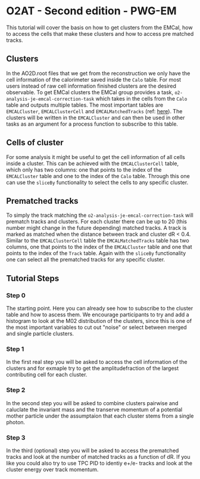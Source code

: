 # O2AT - Second edition - PWG-EM
This tutorial will cover the basis on how to get clusters from the EMCal, how to access the cells that make these clusters and how to access pre matched tracks.

## Clusters
In the AO2D.root files that we get from the reconstruction we only have the cell information of the calorimeter saved inside the `Calo` table.
For most users instead of raw cell information finished clusters are the desired observable.
To get EMCal clusters the EMCal group provides a task, `o2-analysis-je-emcal-correction-task` which takes in the cells from the `Calo` table and outputs multiple tables.
The most important tables are `EMCALCluster`, `EMCALClusterCell` and `EMCALMatchedTracks` (ref: [here](https://aliceo2group.github.io/analysis-framework/docs/datamodel/pwgTables.html#pwg-je)).
The clusters will be written in the `EMCALCluster` and can then be used in other tasks as an argument for a process function to subscribe to this table.

## Cells of cluster
For some analysis it might be useful to get the cell information of all cells inside a cluster.
This can be achieved with the `EMCALClusterCell` table, which only has two columns: one that points to the index of the `EMCALCluster` table and one to the index of the `Calo` table.
Through this one can use the `sliceBy` functionality to select the cells to any specific cluster.

## Prematched tracks
To simply the track matching the `o2-analysis-je-emcal-correction-task` will prematch tracks and clusters.
For each cluster there can be up to 20 (this number might change in the future depending) matched tracks.
A track is marked as matched when the distance between track and cluster dR < 0.4.
Similar to the `EMCALClusterCell` table the `EMCALMatchedTracks` table has two columns, one that points to the index of the `EMCALCluster` table and one that points to the index of the `Track` table.
Again with the `sliceBy` functionality one can select all the prematched tracks for any specific cluster.

## Tutorial Steps
### Step 0
The starting point. Here you can already see how to subscribe to the cluster table and how to ascess them.
We encourage participants to try and add a histogram to look at the M02 distribution of the clusters, since this is one of the most important variables to cut out "noise" or select between merged and single particle clusters.

### Step 1
In the first real step you will be asked to access the cell information of the clusters and for exmaple try to get the amplitudefraction of the largest contributing cell for each cluster.

### Step 2
In the second step you will be asked to combine clusters pairwise and caluclate the invariant mass and the transerve momentum of a potential mother particle under the assumptaion that each cluster stems from a single photon.

### Step 3
In the third (optional) step you will be asked to access the prematched tracks and look at the number of matched tracks as a function of dR.
If you like you could also try to use TPC PID to identiy e+/e- tracks and look at the cluster energy over track momentum.
